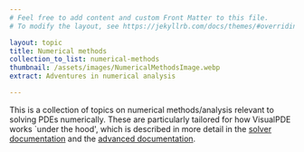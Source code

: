```yaml
---
# Feel free to add content and custom Front Matter to this file.
# To modify the layout, see https://jekyllrb.com/docs/themes/#overriding-theme-defaults

layout: topic
title: Numerical methods
collection_to_list: numerical-methods
thumbnail: /assets/images/NumericalMethodsImage.webp
extract: Adventures in numerical analysis

---
```

This is a collection of topics on numerical methods/analysis relevant to solving PDEs numerically. These are particularly tailored for how VisualPDE works `under the hood', which is described in more detail in the [solver documentation](user-guide/solver) and the [advanced documentation](user-guide/advanced-options).

